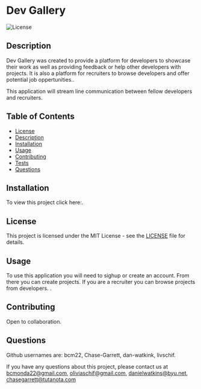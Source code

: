   # Dev Gallery

  ![License](https://img.shields.io/badge/license-MIT-brightgreen)

  
  ## Description
  
  Dev Gallery was created to provide a platform for developers to showcase their work as well as providing feedback or help other developers with projects. It is also a platform for recruiters to browse developers and offer potential job oppertunities..
  
  This application will stream line communication between fellow developers and recruiters.

   ## Table of Contents
  * [License](*license)
  * [Description](#description)
  * [Installation](#installation)
  * [Usage](#usage)
  * [Contributing](#contributing)
  * [Tests](#tests)
  * [Questions](#questions)
  
  ## Installation
  
  To view this project click here:.

  ## License
 
 This project is licensed under the MIT License - see the [LICENSE](LICENSE) file for details.

  
  ## Usage

  To use this application you will need to sighup or create an account. From there you can create projects. If you are a recruiter you can browse projects from developers. .

  ## Contributing
  Open to collaboration.
  ## Questions

  Github usernames are: bcm22, Chase-Garrett, dan-watkink, livschif.

  If you have any questions about this project, please contact us at bcmonda22@gmail.com, oliviaschif@gmail.com, danielwatkins@byu.net, chasegarrett@tutanota.com
  
  